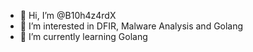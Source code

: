 - 👋 Hi, I’m @B10h4z4rdX
- 👀 I’m interested in DFIR, Malware Analysis and Golang
- 🌱 I’m currently learning Golang

<!---
B10haZardX/B10haZardX is a ✨ special ✨ repository because its `README.md` (this file) appears on your GitHub profile.
You can click the Preview link to take a look at your changes.
--->
